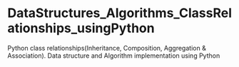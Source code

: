 # DataStructures_Algorithms_ClassRelationships_usingPython
Python class relationships(Inheritance, Composition, Aggregation &amp; Association). Data structure and Algorithm implementation using Python
